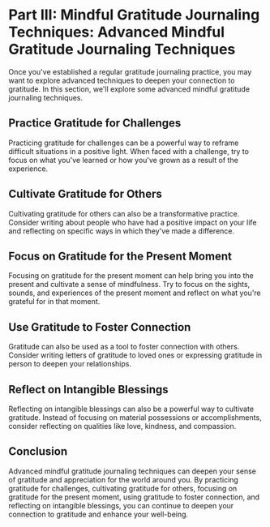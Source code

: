 Part III: Mindful Gratitude Journaling Techniques: Advanced Mindful Gratitude Journaling Techniques
===================================================================================================

Once you've established a regular gratitude journaling practice, you may want to explore advanced techniques to deepen your connection to gratitude. In this section, we'll explore some advanced mindful gratitude journaling techniques.

Practice Gratitude for Challenges
---------------------------------

Practicing gratitude for challenges can be a powerful way to reframe difficult situations in a positive light. When faced with a challenge, try to focus on what you've learned or how you've grown as a result of the experience.

Cultivate Gratitude for Others
------------------------------

Cultivating gratitude for others can also be a transformative practice. Consider writing about people who have had a positive impact on your life and reflecting on specific ways in which they've made a difference.

Focus on Gratitude for the Present Moment
-----------------------------------------

Focusing on gratitude for the present moment can help bring you into the present and cultivate a sense of mindfulness. Try to focus on the sights, sounds, and experiences of the present moment and reflect on what you're grateful for in that moment.

Use Gratitude to Foster Connection
----------------------------------

Gratitude can also be used as a tool to foster connection with others. Consider writing letters of gratitude to loved ones or expressing gratitude in person to deepen your relationships.

Reflect on Intangible Blessings
-------------------------------

Reflecting on intangible blessings can also be a powerful way to cultivate gratitude. Instead of focusing on material possessions or accomplishments, consider reflecting on qualities like love, kindness, and compassion.

Conclusion
----------

Advanced mindful gratitude journaling techniques can deepen your sense of gratitude and appreciation for the world around you. By practicing gratitude for challenges, cultivating gratitude for others, focusing on gratitude for the present moment, using gratitude to foster connection, and reflecting on intangible blessings, you can continue to deepen your connection to gratitude and enhance your well-being.
